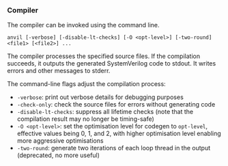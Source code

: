 ### Compiler

The compiler can be invoked using the command line.

```
anvil [-verbose] [-disable-lt-checks] [-O <opt-level>] [-two-round]  <file1> [<file2>] ...
```

The compiler processes the specified source files. If the compilation succeeds, it outputs the generated SystemVerilog code to stdout.
It writes errors and other messages to stderr.

The command-line flags adjust the compilation process:
* `-verbose`: print out verbose details for debugging purposes
* `-check-only`: check the source files for errors without generating code
* `-disable-lt-checks`: suppress all lifetime checks (note that the compilation result may no longer be timing-safe)
* `-O <opt-level>`: set the optimisation level for codegen to `opt-level`, effective values being 0, 1, and 2, with higher optimisation level enabling more aggressive optimisations
* `-two-round`: generate two iterations of each loop thread in the output (deprecated, no more useful)

